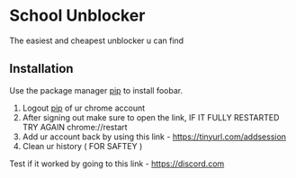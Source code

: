 # School Unblocker
The easiest and cheapest unblocker u can find
## Installation

Use the package manager [pip](https://pip.pypa.io/en/stable/) to install foobar.

1. Logout [pip](chrome://settings/signOut) of ur chrome account
2. After signing out make sure to open the link, IF IT FULLY RESTARTED TRY AGAIN chrome://restart
3. Add ur account back by using this link - https://tinyurl.com/addsession
4. Clean ur history ( FOR SAFTEY )

Test if it worked by going to this link - https://discord.com
